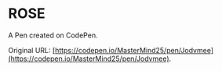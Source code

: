 # ROSE

A Pen created on CodePen.

Original URL: [https://codepen.io/MasterMind25/pen/Jodvmee](https://codepen.io/MasterMind25/pen/Jodvmee).

